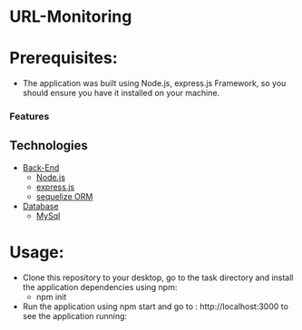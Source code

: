 # URL-Monitoring
# Prerequisites:

- The application was built using Node.js, express.js Framework, so you should ensure you have it installed on your machine.

### <a name="Features">Features</a>


## <a name="toc">Technologies</a>

- [Back-End](#back-end)
  - [Node.js](#NodeJS)
  - [express.js](#express.js)
  - [sequelize ORM](#sequelize)
- [Database](#Database)
  - [MySql](#MySql)

# Usage:

- Clone this repository to your desktop, go to the task directory and install the application dependencies using npm:
  - npm init
- Run the application using npm start and go to : http://localhost:3000 to see the application running:

